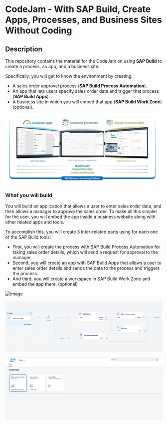 # CodeJam - With SAP Build, Create Apps, Processes, and Business Sites Without Coding

## Description

This repository contains the material for the CodeJam on using **SAP Build** to create a process, an app, and a business site. 

Specifically, you will get to know the environment by creating:

* A sales order approval process (**SAP Build Process Automation**).
* An app that lets users specify sales order data and trigger that process (**SAP Build Apps**).
* A business site in which you will embed that app (**SAP Build Work Zone**) (optional).

![SAP Build](/images/MyPresentation.png)

### What you will build

You will build an application that allows a user to enter sales order data, and then allows a manager to approve the sales order. To make all this simpler for the user, you will embed the app inside a business website along with other related apps and tools.

To accomplish this, you will create 3 inter-related parts using for each one of the SAP Build tools:

- First, you will create the process with SAP Build Process Automation for taking sales order details, which will send a request for approval to the manager.
- Second, you will create an app with SAP Build Apps that allows a user to enter sales order details and sends the data to the process and triggers the process.
- And third, you will create a workspace in SAP Build Work Zone and embed the app there. (optional)

![image](https://user-images.githubusercontent.com/11659786/231709754-a833a81f-d9ee-4911-9dfe-710fcdcc404c.png)

![image](/images/ex1.1/process.png)

![image](/images/ex1.3/Workzone.png)

